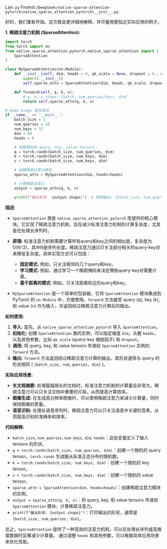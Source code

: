 Lan: `py` From`dl/DeepSeek/native-sparse-attention-pytorch\native_sparse_attention_pytorch\__init__.py`

好的，我们重新开始。这次我会更详细地解释，并尽量用更贴近实际应用的例子。

**1. 稀疏注意力机制 (SparseAttention):**

```python
import torch
from torch import nn
from native_sparse_attention_pytorch.native_sparse_attention import (
    SparseAttention
)

class MySparseAttention(nn.Module):
    def __init__(self, dim, heads = 8, qk_scale = None, dropout = 0., mask = None):
        super().__init__()
        self.sparse_attn = SparseAttention(dim, heads, qk_scale, dropout, mask)

    def forward(self, q, k, v):
        # q, k, v shape: [batch, num_queries/keys, dim]
        return self.sparse_attn(q, k, v)

# Demo Usage 演示用法
if __name__ == '__main__':
    batch_size = 2
    num_queries = 16
    num_keys = 32
    dim = 64
    heads = 8

    # 创建随机的 query, key, value tensors
    q = torch.randn(batch_size, num_queries, dim)
    k = torch.randn(batch_size, num_keys, dim)
    v = torch.randn(batch_size, num_keys, dim)

    # 创建稀疏注意力模块
    sparse_attn = MySparseAttention(dim, heads=heads)

    # 计算稀疏注意力
    output = sparse_attn(q, k, v)

    print(f"输出形状: {output.shape}")  # 预期输出: [batch_size, num_queries, dim]
```

**描述:**
*   `SparseAttention` 类是 `native_sparse_attention_pytorch` 库提供的核心模块。它实现了稀疏注意力机制，旨在减少标准注意力机制的计算复杂度，尤其是在处理长序列时。
*   **原理:** 标准注意力机制需要计算所有query和key之间的相似度，复杂度为O(N^2)，其中N是序列长度。稀疏注意力通过只关注部分相关的query-key对来降低复杂度。具体实现方式可以包括：
    *   **固定模式:** 例如，只关注相邻的几个query和key。
    *   **学习模式:** 例如，通过学习一个稀疏掩码来决定哪些query-key对需要计算。
    *   **基于距离的模式:** 例如，只关注距离较近的query和key。

*   `MySparseAttention` 是一个简单的包装器，它将 `SparseAttention` 模块集成到 PyTorch 的 `nn.Module` 中，方便使用。`forward` 方法接受 query (q), key (k), 和 value (v) 作为输入，并返回经过稀疏注意力计算后的输出。

**如何使用:**
1.  **导入:** 首先，从 `native_sparse_attention_pytorch` 导入 `SparseAttention`。
2.  **初始化:** 创建 `SparseAttention` 类的实例，可以指定维度 `dim`，头数 `heads`，以及其他参数，比如 `qk_scale` (query-key 缩放因子) 和 `dropout`。
3.  **调用:** 将 query, key, 和 value tensors 传递给 `SparseAttention` 实例的 `forward` 方法。
4.  **输出:**  `forward` 方法返回经过稀疏注意力计算的输出，其形状通常与 query 的形状相同 ( `[batch_size, num_queries, dim]` )。

**实际应用场景:**

*   **长文档摘要:**  处理篇幅很长的文档时，标准注意力机制的计算量会非常大。稀疏注意力可以只关注文档中重要的片段，从而提高计算效率。
*   **图像生成:** 在生成高分辨率图像时，可以使用稀疏注意力来减少计算量，同时保持图像的质量。
*   **语音识别:**  处理长语音序列时，稀疏注意力可以只关注语音中关键的音素，从而提高识别的准确率和效率。

**代码解释:**

*   `batch_size`, `num_queries`, `num_keys`, `dim`, `heads`：这些变量定义了输入 tensors 的形状。
*   `q = torch.randn(batch_size, num_queries, dim)`：创建一个随机的 query tensor。`torch.randn` 生成服从标准正态分布的随机数。
*   `k = torch.randn(batch_size, num_keys, dim)`：创建一个随机的 key tensor。
*   `v = torch.randn(batch_size, num_keys, dim)`：创建一个随机的 value tensor。
*   `sparse_attn = SparseAttention(dim, heads=heads)`：创建稀疏注意力模块的实例。
*   `output = sparse_attn(q, k, v)`：将 query, key, 和 value tensors 传递给 `SparseAttention` 模块，计算稀疏注意力。
*   `print(f"输出形状: {output.shape}")`：打印输出的形状，通常是 `[batch_size, num_queries, dim]`。

总之，`SparseAttention` 提供了一种高效的注意力机制，可以在处理长序列或高维度数据时显著减少计算量。  通过调整 `heads` 和其他参数，可以根据具体应用场景来优化性能。
